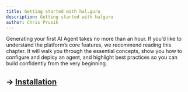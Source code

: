 ```yaml
---
title: Getting started with hal.guru
description: Getting started with halguru
author: Chris Prusik
---
```


Generating your first AI Agent takes no more than an hour. 
If you’d like to understand the platform’s core features, we recommend reading this chapter. 
It will walk you through the essential concepts, show you how to configure and deploy an agent, 
and highlight best practices so you can build confidently from the very beginning.

## → [Installation](../installation/index.md)

<!-- TODO: Build an agent step by step -->
